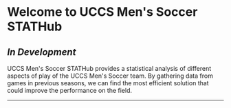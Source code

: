 # **Welcome to UCCS Men's Soccer STATHub**
## *In Development*

UCCS Men's Soccer STATHub provides a statistical analysis of different aspects of play of the UCCS Men's Soccer team. By gathering data from games in previous seasons, we can find the most efficient solution that could improve the performance on the field.

---


